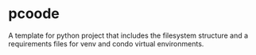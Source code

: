 # pcoode
A template for python project that includes the filesystem structure and a requirements files for venv and condo virtual environments.
